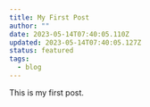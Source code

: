 ```yaml
---
title: My First Post
author: ""
date: 2023-05-14T07:40:05.110Z
updated: 2023-05-14T07:40:05.127Z
status: featured
tags:
  - blog
---
```

T﻿his is my first post.